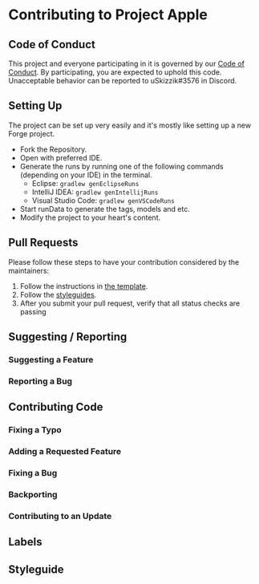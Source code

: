 # Contributing to Project Apple

## Code of Conduct
This project and everyone participating in it is governed by our [Code of Conduct](CODE_OF_CONDUCT.md). 
By participating, you are expected to uphold this code. Unacceptable behavior can be reported to uSkizzik#3576 in Discord.

## Setting Up
The project can be set up very easily and it's mostly like setting up a new Forge project.
- Fork the Repository.
- Open with preferred IDE.
- Generate the runs by running one of the following commands (depending on your IDE) in the terminal.
  - Eclipse: `gradlew genEclipseRuns`
  - IntelliJ IDEA: `gradlew genIntellijRuns`
  - Visual Studio Code: `gradlew genVSCodeRuns`
- Start runData to generate the tags, models and etc.
- Modify the project to your heart's content.

## Pull Requests
Please follow these steps to have your contribution considered by the maintainers:
1. Follow the instructions in [the template](PULL_REQUEST_TEMPLATE.md).
2. Follow the [styleguides](#styleguides).
3. After you submit your pull request, verify that all status checks are passing


## Suggesting / Reporting
### Suggesting a Feature
### Reporting a Bug

## Contributing Code
### Fixing a Typo
### Adding a Requested Feature
### Fixing a Bug
### Backporting
### Contributing to an Update

## Labels

## Styleguide
